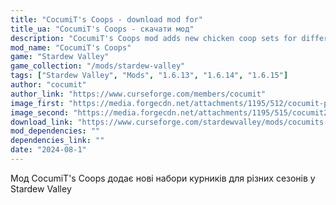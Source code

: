 ```yaml
---
title: "CocumiT's Coops - download mod for"
title_ua: "CocumiT's Coops - скачати мод"
description: "CocumiT's Coops mod adds new chicken coop sets for different seasons in Stardew Valley"
mod_name: "CocumiT's Coops"
game: "Stardew Valley"
game_collection: "/mods/stardew-valley"
tags: ["Stardew Valley", "Mods", "1.6.13", "1.6.14", "1.6.15"]
author: "cocumit"
author_link: "https://www.curseforge.com/members/cocumit"
image_first: "https://media.forgecdn.net/attachments/1195/512/cocumit-png.png"
image_second: "https://media.forgecdn.net/attachments/1195/515/cocumit2-png.png"
download_link: "https://www.curseforge.com/stardewvalley/mods/cocumits-coops/files/all?page=1&pageSize=20"
mod_dependencies: ""
dependencies_link: ""
date: "2024-08-1"
---
```


Мод CocumiT's Coops додає нові набори курників для різних сезонів у Stardew Valley